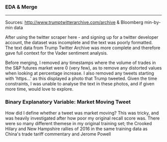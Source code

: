 ### EDA & Merge

---

Sources: http://www.trumptwitterarchive.com/archive & Bloomberg min-by-min data

After using the twitter scraper here - and signing up for a twitter developer account, the dataset was incomplete and the text was poorly formatted. The text data from Trump Twitter Archive was more complete and therefore gave full context for the Vader sentiment analysis.

Before merging, I removed any timestamps where the volume of trades in the S&P futures market were 0 (very few), as to remove any distorted values when looking at percentage increase. I also removed any tweets starting with 'https...' as this displayed a photo that Trump tweeted. Given the time constraints, I was unable to analyse the text in these photos, and if given more time, would love to explore.


### Binary Explanatory Variable: Market Moving Tweet

How did I define whether a tweet was market moving? This was tricky, and was heavily investigated after how poor my original recall score was. There were so many different themese in my original training set; the Crooked Hilary and New Hampshire rallies of 2016 in the same training data as China's trade tariff commentary and Jerome Powell
